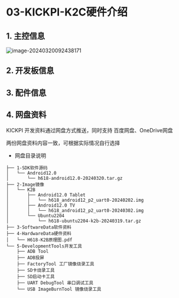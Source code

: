 # 03-KICKPI-K2C硬件介绍





## 1. 主控信息

![image-20240320092438171](http://tanzhtanzh.oss-cn-shenzhen.aliyuncs.com/img/image-20240320092438171.png)





## 2. 开发板信息





## 3. 配件信息







## 4. 网盘资料

KICKPI 开发资料通过网盘方式推送，同时支持 百度网盘、OneDrive网盘

两份网盘资料内容一致，可根据实际情况自行选择



* 网盘目录说明

```
├── 1-SDK软件源码
│   └── Android12.0
│       └── h618-android12.0-20240320.tar.gz
├── 2-Image镜像
│   └── K2B
│       ├── Android12.0 Tablet
│       │   └── h618_android12_p2_uart0-20240202.img
│       ├── Android12.0 TV
│       │   └── h618_android12_p2_uart0-20240302.img
│       └── Ubuntu2204
│           └── h618-ubuntu2204-k2b-20240319.tar.gz
├── 3-SoftwareData软件资料
├── 4-HardwareData硬件资料
│   └── H618-K2B原理图.pdf
└── 5-DevelopmentTools开发工具
    ├── ADB Tool
    ├── ADB投屏
    ├── FactoryTool 工厂镜像烧录工具
    ├── SD卡烧录工具
    ├── SD启动卡工具
    ├── UART DebugTool 串口调试工具
    └── USB ImageBurnTool 镜像烧录工具
```



